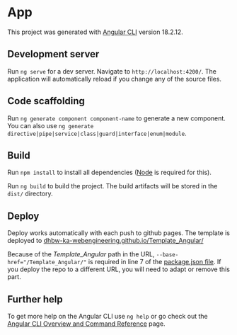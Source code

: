 # App

This project was generated with [Angular CLI](https://github.com/angular/angular-cli) version 18.2.12.

## Development server

Run `ng serve` for a dev server. Navigate to `http://localhost:4200/`. The application will automatically reload if you change any of the source files.

## Code scaffolding

Run `ng generate component component-name` to generate a new component. You can also use `ng generate directive|pipe|service|class|guard|interface|enum|module`.

## Build

Run `npm install` to install all dependencies ([Node](https://nodejs.org/en/download) is required for this).

Run `ng build` to build the project. The build artifacts will be stored in the `dist/` directory.

## Deploy

Deploy works automatically with each push to github pages. The template is deployed to [dhbw-ka-webengineering.github.io/Template_Angular/](https://dhbw-ka-webengineering.github.io/Template_Angular/)

Because of the _Template_Angular_ path in the URL, `--base-href="/Template_Angular/"` is required in line 7 of the [package.json file](Frontend/package.json). If you deploy the repo to a different URL, you will need to adapt or remove this part.

## Further help

To get more help on the Angular CLI use `ng help` or go check out the [Angular CLI Overview and Command Reference](https://angular.dev/tools/cli) page.
